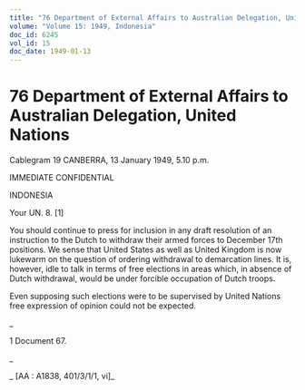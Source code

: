 ```yaml
---
title: "76 Department of External Affairs to Australian Delegation, United Nations"
volume: "Volume 15: 1949, Indonesia"
doc_id: 6245
vol_id: 15
doc_date: 1949-01-13
---
```


# 76 Department of External Affairs to Australian Delegation, United Nations

Cablegram 19 CANBERRA, 13 January 1949, 5.10 p.m.

IMMEDIATE CONFIDENTIAL

INDONESIA

Your UN. 8. [1]

You should continue to press for inclusion in any draft resolution of an instruction to the Dutch to withdraw their armed forces to December 17th positions. We sense that United States as well as United Kingdom is now lukewarm on the question of ordering withdrawal to demarcation lines. It is, however, idle to talk in terms of free elections in areas which, in absence of Dutch withdrawal, would be under forcible occupation of Dutch troops.

Even supposing such elections were to be supervised by United Nations free expression of opinion could not be expected.

_

1 Document 67.

_

_ [AA : A1838, 401/3/1/1, vi]_
